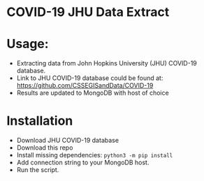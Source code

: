 # COVID-19 JHU Data Extract
# Usage:
* Extracting data from John Hopkins University (JHU) COVID-19 database.
* Link to JHU COVID-19 database could be found at: https://github.com/CSSEGISandData/COVID-19
* Results are updated to MongoDB with host of choice
  
# Installation
* Download JHU COVID-19 database
* Download this repo
* Install missing dependencies: `python3 -m pip install`
* Add connection string to your MongoDB host.
* Run the script.